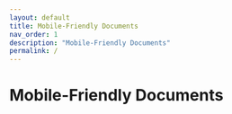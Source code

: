 ```yaml
---
layout: default
title: Mobile-Friendly Documents 
nav_order: 1
description: "Mobile-Friendly Documents"
permalink: /
---
```


# Mobile-Friendly Documents 
